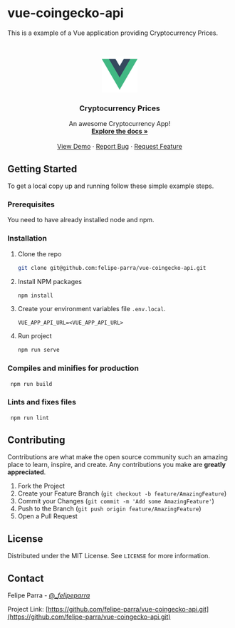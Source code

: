# vue-coingecko-api

This is a example of a Vue application providing Cryptocurrency Prices.

<!-- PROJECT LOGO -->
<br />
<p align="center">
  <a href="https://github.com/felipe-parra/vue-coingecko-api.git/">
    <img src="src/assets/logo.png" alt="Logo" width="auto" height="80">
  </a>

  <h3 align="center">Cryptocurrency Prices</h3>

  <p align="center">
    An awesome Cryptocurrency App!
    <br />
    <a href="https://github.com/felipe-parra/vue-coingecko-api.git"><strong>Explore the docs »</strong></a>
    <br />
    <br />
    <a href="https://github.com/felipe-parra/vue-coingecko-api.git">View Demo</a>
    ·
    <a href="https://github.com/felipe-parra/vue-coingecko-api.git/issues">Report Bug</a>
    ·
    <a href="https://github.com/felipe-parra/vue-coingecko-api.git/issues">Request Feature</a>
  </p>
</p>

## Getting Started

To get a local copy up and running follow these simple example steps.

### Prerequisites

You need to have already installed node and npm.

### Installation

1. Clone the repo

   ```sh
   git clone git@github.com:felipe-parra/vue-coingecko-api.git
   ```

2. Install NPM packages

   ```sh
   npm install
   ```

3. Create your environment variables file `.env.local`.

   ```ENV
   VUE_APP_API_URL=<VUE_APP_API_URL>
   ```

4. Run project

   ```sh
   npm run serve
   ```

### Compiles and minifies for production

   ```sh
    npm run build
   ```

### Lints and fixes files

   ```sh
    npm run lint
   ```


<!-- CONTRIBUTING -->

## Contributing

Contributions are what make the open source community such an amazing place to learn, inspire, and create. Any contributions you make are **greatly appreciated**.

1. Fork the Project
2. Create your Feature Branch (`git checkout -b feature/AmazingFeature`)
3. Commit your Changes (`git commit -m 'Add some AmazingFeature'`)
4. Push to the Branch (`git push origin feature/AmazingFeature`)
5. Open a Pull Request

## License

Distributed under the MIT License. See `LICENSE` for more information.

<!-- CONTACT -->

## Contact

Felipe Parra - [@\__felipeparra_](https://twitter.com/_felipeparra)

Project Link: [https://github.com/felipe-parra/vue-coingecko-api.git](https://github.com/felipe-parra/vue-coingecko-api.git)
